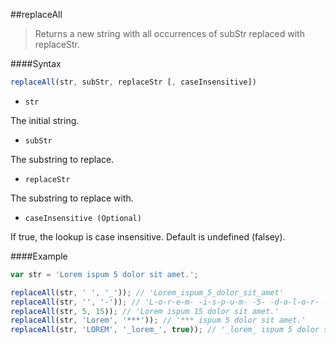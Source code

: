 ##replaceAll
>Returns a new string with all occurrences of subStr replaced with replaceStr.

####Syntax
```js
replaceAll(str, subStr, replaceStr [, caseInsensitive])
```

- <code>str</code>

The initial string.

- <code>subStr</code>

The substring to replace.

- <code>replaceStr</code>

The substring to replace with.

- <code>caseInsensitive (Optional)</code>

If true, the lookup is case insensitive. Default is undefined (falsey).

####Example
```js
var str = 'Lorem ispum 5 dolor sit amet.';

replaceAll(str, ' ', '_')); // 'Lorem_ispum_5_dolor_sit_amet'
replaceAll(str, '', '-')); // 'L-o-r-e-m- -i-s-p-u-m- -5- -d-o-l-o-r- -s-i-t- -a-m-e-t-.'
replaceAll(str, 5, 15)); // 'Lorem ispum 15 dolor sit amet.'
replaceAll(str, 'Lorem', '***')); // '*** ispum 5 dolor sit amet.'
replaceAll(str, 'LOREM', '_lorem_', true)); // '_lorem_ ispum 5 dolor sit amet.'
```